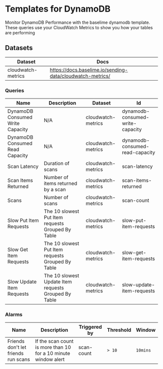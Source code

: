 # Templates for DynamoDB
Monitor DynamoDB Performance with the baselime dynamodb template. These queries use your CloudWatch Metrics to show you how your tables are performing

## Datasets

| Dataset | Docs  |
|---------|-------|
| cloudwatch-metrics | https://docs.baselime.io/sending-data/cloudwatch-metrics/ |

### Queries

| Name | Description | Dataset | Id |
|------|-------------|---------|----|
| DynamoDB Consumed Write Capacity | N/A | cloudwatch-metrics | dynamodb-consumed-write-capacity |
| DynamoDB Consumed Read Capacity | N/A | cloudwatch-metrics | dynamodb-consumed-read-capacity |
| Scan Latency | Duration of scans | cloudwatch-metrics | scan-latency |
| Scan Items Returned | Number of items returned by a scan | cloudwatch-metrics | scan-items-returned |
| Scans | Number of scans | cloudwatch-metrics | scan-count |
| Slow Put Item Requests | The 10 slowest Put Item requests Grouped By Table | cloudwatch-metrics | slow-put-item-requests |
| Slow Get Item Requests | The 10 slowest Put Item requests Grouped By Table | cloudwatch-metrics | slow-get-item-requests |
| Slow Update Item Requests | The 10 slowest Update Item requests Grouped By Table | cloudwatch-metrics | slow-update-item-requests |


### Alarms

| Name | Description | Triggered by | Threshold | Window |
|------|-------------|-------------|----|----------|
| Friends don't let friends run scans | If the scan count is more than 10 for a 10 minute window alert | scan-count | `> 10` | `10mins` |